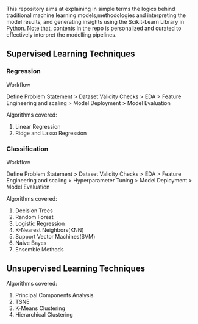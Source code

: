 This repository aims at explaining in simple terms the logics behind traditional machine learning models,methodologies and interpreting the model results, and generating insights using the Scikit-Learn Library in Python. Note that, contents in the repo is personalized and curated to effectively interpret the modelling pipelines.

## Supervised Learning Techniques

### Regression

Workflow 

Define Problem Statement > Dataset Validity Checks > EDA > Feature Engineering and scaling > Model Deployment > Model Evaluation

Algorithms covered:
1. Linear Regression
2. Ridge and Lasso Regression


### Classification

Workflow

Define Problem Statement > Dataset Validity Checks > EDA > Feature Engineering and scaling > Hyperparameter Tuning > Model Deployment > Model Evaluation

Algorithms covered:
1. Decision Trees
2. Random Forest
3. Logistic Regression
4. K-Nearest Neighbors(KNN)
5. Support Vector Machines(SVM)
6. Naive Bayes 
7. Ensemble Methods

## Unsupervised Learning Techniques

Algorithms covered:
1. Principal Components Analysis
2. TSNE
3. K-Means Clustering
4. Hierarchical Clustering
